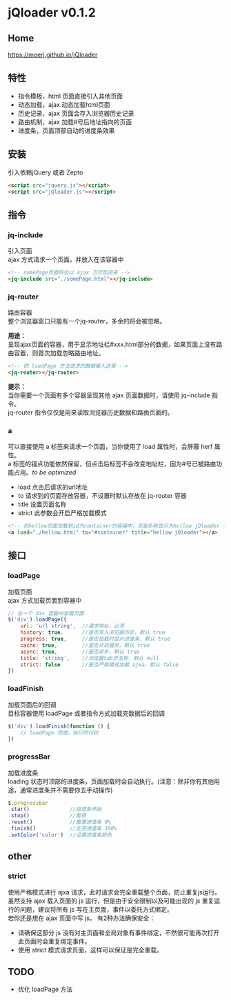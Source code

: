 # jQloader v0.1.2

## Home
https://moerj.github.io/jQloader
  
  
## 特性
- 指令模板，html 页面直接引入其他页面
- 动态加载，ajax 动态加载html页面
- 历史记录，ajax 页面会存入浏览器历史记录
- 路由机制，ajax 加载#号后地址指向的页面
- 进度条，页面顶部自动的进度条效果

  
  
## 安装
引入依赖jQuery 或者 Zepto
```html
<script src="jquery.js"></script>
<script src="jQloader.js"></script>
```
  
  
## 指令
  
### jq-include
引入页面  
ajax 方式请求一个页面，并放入在该容器中
```html
<!-- somePage页面将会以 ajax 方式加进来 -->
<jq-include src="./somePage.html"></jq-include>
```
  
### jq-router
路由容器  
整个浏览器窗口只能有一个jq-router，多余的将会被忽略。  
  
__用途：__  
呈现ajax页面的容器，用于显示地址栏#xxx.html部分的数据，如果页面上没有路由容器，则首次加载忽略路由地址。

```html
<!-- 把 loadPage 方法请求的数据塞入这里 -->
<jq-router></jq-router>
```
__提示：__  
当你需要一个页面有多个容器呈现其他 ajax 页面数据时，请使用 jq-include 指令。  
jq-router 指令仅仅是用来读取浏览器历史数据和路由页面的。  
  

### a
可以直接使用 a 标签来请求一个页面，当你使用了 load 属性时，会屏蔽 herf 属性。  
a 标签的锚点功能依然保留，但点击后标签不会改变地址栏，因为#号已被路由功能占用。_to be optimized_
- load  点击后请求的url地址
- to  请求到的页面存放容器，不设置时默认存放在 jq-router 容器
- title  设置页面名称
- strict  此参数会开启严格加载模式
```html
<!-- 将hellow页面加载到id为container的容器中，页面名称显示为hellow jQloader -->
<a load="./hellow.html" to="#container" title="hellow jQloader"></a>
```  

  
## 接口  
  
### loadPage
加载页面  
ajax 方式加载页面到容器中
```javascript
// 在一个 div 容器中加载页面
$('div').loadPage({
    url: 'url string',  //请求地址，必须
    history: true,      //是否写入浏览器历史，默认 true
    progress: true,     //是否加载时显示进度条，默认 true
    cache: true,        //是否开启缓存，默认 true
    async: true,        //是否异步，默认 true
    title: 'string',    //浏览器tab页名称，默认 null
    strict: false       //是否严格模式加载 ajxa，默认 false
})
```
  
### loadFinish
加载页面后的回调  
目标容器使用 loadPage 或者指令方式加载完数据后的回调
```javascript
$('div').loadFinish(function () {
    // loadPage 完成，执行的代码
})
```
  
### progressBar
加载进度条  
loading 状态时顶部的进度条，页面加载时会自动执行。(注意：除非你有其他用途，通常进度条并不需要你去手动操作)
```javascript
$.progressBar
.star()             //进度条开始
.stop()             //暂停
.reset()            //重置进度条 0%
.finish()           //走完进度条 100%
.setColor('color')  //设置进度条颜色
```
  

## other

### strict
使用严格模式进行 ajxa 请求，此时请求会完全重载整个页面，防止重复js运行。  
虽然支持 ajax 载入页面的 js 运行，但是由于安全限制以及可能出现的 js 重复运行的问题，建议将所有 js 写在主页面，事件以委托方式绑定。  
若你还是想在 ajax 页面中写 js， 有2种办法确保安全：  
- 请确保这部分 js 没有对主页面和全局对象有事件绑定，不然很可能再次打开此页面时会重复绑定事件。  
- 使用 strict 模式请求页面，这样可以保证是完全重载。
  
  
## TODO
- 优化 loadPage 方法
